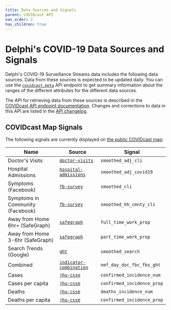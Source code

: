 ```yaml
---
title: Data Sources and Signals
parent: COVIDcast API
nav_order: 2
has_children: true
---
```


# Delphi's COVID-19 Data Sources and Signals

Delphi's COVID-19 Surveillance Streams data includes the following data sources.
Data from these sources is expected to be updated daily. You can use the
[`covidcast_meta`](covidcast_meta.md) API endpoint to get summary information
about the ranges of the different attributes for the different data sources.

The API for retrieving data from these sources is described in the
[COVIDcast API endpoint documentation](covidcast.md). Changes and corrections to
data in this API are listed in the [API changelog](covidcast_changelog.md).

## COVIDcast Map Signals

The following signals are currently displayed on [the public COVIDcast
map](https://covidcast.cmu.edu/):

| Name | Source | Signal |
| --- | --- | --- |
| Doctor's Visits | [`doctor-visits`](covidcast-signals/doctor-visits.md) | `smoothed_adj_cli` |
| Hospital Admissions | [`hospital-admissions`](covidcast-signals/hospital-admissions.md) | `smoothed_adj_covid19` |
| Symptoms (Facebook) | [`fb-survey`](covidcast-signals/fb-survey.md) | `smoothed_cli` |
| Symptoms in Community (Facebook) | [`fb-survey`](covidcast-signals/fb-survey.md) | `smoothed_hh_cmnty_cli` |
| Away from Home 6hr+ (SafeGraph) | [`safegraph`](covidcast-signals/safegraph.md) | `full_time_work_prop` |
| Away from Home 3-6hr (SafeGraph) | [`safegraph`](covidcast-signals/safegraph.md) | `part_time_work_prop` |
| Search Trends (Google) | [`ght`](covidcast-signals/ght.md) | `smoothed_search` |
| Combined | [`indicator-combination`](covidcast-signals/indicator-combination.md) | `nmf_day_doc_fbc_fbs_ght` |
| Cases | [`jhu-csse`](covidcast-signals/jhu-csse.md) | `confirmed_incidence_num` |
| Cases per capita | [`jhu-csse`](covidcast-signals/jhu-csse.md) | `confirmed_incidence_prop` |
| Deaths | [`jhu-csse`](covidcast-signals/jhu-csse.md) | `deaths_incidence_num` |
| Deaths per capita | [`jhu-csse`](covidcast-signals/jhu-csse.md) | `confirmed_incidence_prop` |
